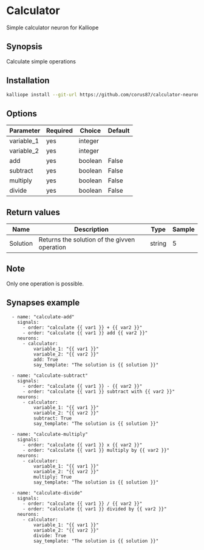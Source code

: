 # Calculator
Simple calculator neuron for Kalliope
## Synopsis

Calculate simple operations

## Installation
```bash
kalliope install --git-url https://github.com/corus87/calculator-neuron
```

## Options

| Parameter   | Required | Choice  | Default | 
|-------------|----------|---------|---------|
| variable_1  | yes      | integer |         | 
| variable_2  | yes      | integer |         | 
| add         | yes      | boolean | False   | 
| subtract    | yes      | boolean | False   | 
| multiply    | yes      | boolean | False   | 
| divide      | yes      | boolean | False   | 

## Return values

| Name         | Description                                  | Type   | Sample |
|--------------|----------------------------------------------|--------|--------|
| Solution     | Returns the solution of the givven operation | string | 5      |

## Note
Only one operation is possible.

## Synapses example
```
  - name: "calculate-add"
    signals:
      - order: "calculate {{ var1 }} + {{ var2 }}"
      - order: "calculate {{ var1 }} add {{ var2 }}"
    neurons:
      - calculator:
          variable_1: "{{ var1 }}"
          variable_2: "{{ var2 }}"
          add: True
          say_template: "The solution is {{ solution }}"

  - name: "calculate-subtract"
    signals:
      - order: "calculate {{ var1 }} - {{ var2 }}"
      - order: "calculate {{ var1 }} subtract with {{ var2 }}"
    neurons:
      - calculator:
          variable_1: "{{ var1 }}"
          variable_2: "{{ var2 }}"
          subtract: True
          say_template: "The solution is {{ solution }}"
  
  - name: "calculate-multiply"
    signals:
      - order: "calculate {{ var1 }} x {{ var2 }}"
      - order: "calculate {{ var1 }} multiply by {{ var2 }}"
    neurons:
      - calculator:
          variable_1: "{{ var1 }}"
          variable_2: "{{ var2 }}"
          multiply: True
          say_template: "The solution is {{ solution }}"
  
  - name: "calculate-divide"
    signals:
      - order: "calculate {{ var1 }} / {{ var2 }}"
      - order: "calculate {{ var1 }} divided by {{ var2 }}"
    neurons:
      - calculator:
          variable_1: "{{ var1 }}"
          variable_2: "{{ var2 }}"
          divide: True
          say_template: "The solution is {{ solution }}"
```




